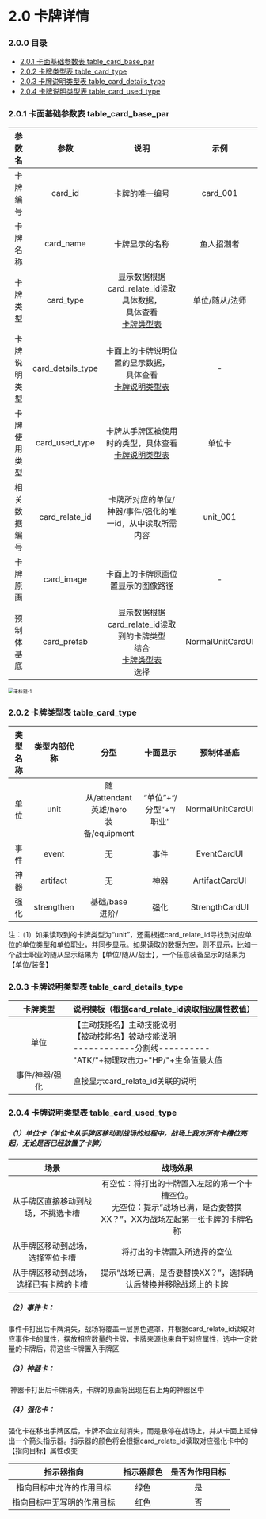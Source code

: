 # 2.0 卡牌详情

### 2.0.0 目录

- [<div>2.0.1 卡面基础参数表 table_card_base_par</div>](#201)
- [<div>2.0.2 卡牌类型表 table_card_type</div>](#202)
- [<div>2.0.3 卡牌说明类型表 table_card_details_type</div>](#203)
- [<div>2.0.4 卡牌说明类型表 table_card_used_type</div>](#204)



### 2.0.1 卡面基础参数表 table_card_base_par<div id="201">

|    参数名    |       参数        |                             说明                             |       示例       |
| :----------: | :---------------: | :----------------------------------------------------------: | :--------------: |
|   卡牌编号   |      card_id      |                        卡牌的唯一编号                        |     card_001     |
|   卡牌名称   |     card_name     |                        卡牌显示的名称                        |    鱼人招潮者    |
|   卡牌类型   |     card_type     | 显示数据根据card_relate_id读取具体数据，<br />具体查看[<div>卡牌类型表</div>](#202) |  单位/随从/法师  |
| 卡牌说明类型 | card_details_type | 卡面上的卡牌说明位置的显示数据，<br />具体查看[<div>卡牌说明类型表</div>](#203) |        -         |
| 卡牌使用类型 |  card_used_type   | 卡牌从手牌区被使用时的类型，具体查看[<div>卡牌说明类型表</div>](#204) |      单位卡      |
| 相关数据编号 |  card_relate_id   |  卡牌所对应的单位/神器/事件/强化的唯一id，从中读取所需内容   |     unit_001     |
|   卡牌原画   |    card_image     |              卡面上的卡牌原画位置显示的图像路径              |        -         |
|  预制体基底  |    card_prefab    | 显示数据根据card_relate_id读取到的卡牌类型<br />结合[<div>卡牌类型表</div>](#202)选择 | NormalUnitCardUI |

<img src="https://i.loli.net/2021/06/07/iBISZwpJKm1vO9H.png" alt="未标题-1" style="zoom: 67%;" />



### 2.0.2 卡牌类型表 table_card_type<div id="202">

| 类型名称 | 类型内部代称 |                        分型                         |        卡面显示        |    预制体基底    |
| :------: | :----------: | :-------------------------------------------------: | :--------------------: | :--------------: |
|   单位   |     unit     | 随从/attendant <br />英雄/hero <br />装备/equipment | “单位”+“/分型”+“/职业” | NormalUnitCardUI |
|   事件   |    event     |                         无                          |          事件          |   EventCardUI    |
|   神器   |   artifact   |                         无                          |          神器          |  ArtifactCardUI  |
|   强化   |  strengthen  |                基础/base<br />进阶/                 |          强化          |  StrengthCardUI  |

注：（1）如果读取到的卡牌类型为“unit”，还需根据card_relate_id寻找到对应单位的单位类型和单位职业，并同步显示。如果读取的数据为空，则不显示，比如一个战士职业的随从显示结果为【单位/随从/战士】，一个任意装备显示的结果为【单位/装备】



### 2.0.3 卡牌说明类型表 table_card_details_type<div id="203">

|    卡牌类型    | 说明模板（根据card_relate_id读取相应属性数值）               |
| :------------: | :----------------------------------------------------------- |
|      单位      | 【主动技能名】主动技能说明<br />【被动技能名】被动技能说明<br />------------分割线----------<br />"ATK/"+物理攻击力+"HP/"+生命值最大值 |
| 事件/神器/强化 | 直接显示card_relate_id关联的说明                             |



### 2.0.4 卡牌说明类型表 table_card_used_type<div id="204">

##### （1）单位卡（单位卡从手牌区移动到战场的过程中，战场上我方所有卡槽位亮起，无论是否已经放置了卡牌）

|                  场景                  |                           战场效果                           |
| :------------------------------------: | :----------------------------------------------------------: |
|   从手牌区直接移动到战场，不挑选卡槽   | 有空位：将打出的卡牌置入左起的第一个卡槽空位。<br />无空位：提示“战场已满，是否要替换XX？”，XX为战场左起第一张卡牌的卡牌名称 |
|    从手牌区移动到战场，选择空位卡槽    |                 将打出的卡牌置入所选择的空位                 |
| 从手牌区移动到战场，选择已有卡牌的卡槽 | 提示“战场已满，是否要替换XX？”，选择确认后替换并移除战场上的卡牌 |

##### （2）事件卡：

​          事件卡打出后卡牌消失，战场将覆盖一层黑色遮罩，并根据card_relate_id读取对应事件卡的属性，摆放相应数量的卡牌，卡牌来源也来自于对应属性，选中一定数量的卡牌后，将这些卡牌置入手牌区

##### （3）神器卡：

​          神器卡打出后卡牌消失，卡牌的原画将出现在右上角的神器区中

##### （4）强化卡：

​          强化卡在移出手牌区后，卡牌不会立刻消失，而是悬停在战场上，并从卡面上延伸出一个箭头指示器。指示器的颜色将会根据card_relate_id读取对应强化卡中的【指向目标】属性改变

|         指示器指向         | 指示器颜色 | 是否为作用目标 |
| :------------------------: | :--------: | :------------: |
|  指向目标中允许的作用目标  |    绿色    |       是       |
| 指向目标中无写明的作用目标 |    红色    |       否       |

